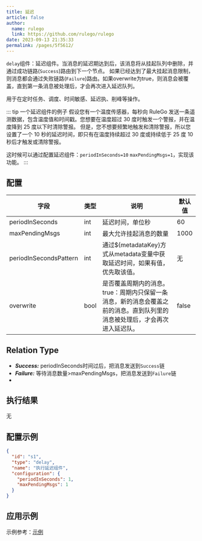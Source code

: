 ```yaml
---
title: 延迟
article: false
author: 
  name: rulego
  link: https://github.com/rulego/rulego
date: 2023-09-13 21:35:33
permalink: /pages/5f5612/
---
```


`delay`组件：延迟组件。当消息的延迟期达到后，该消息将从挂起队列中删除，并通过成功链路(`Success`)路由到下一个节点。
如果已经达到了最大挂起消息限制，则消息都会通过失败链路(`Failure`)路由。如果overwrite为true，则消息会被覆盖，直到第一条消息被处理后，才会再次进入延迟队列。

用于在定时任务、调度、时间敏感、延迟执、削峰等操作。

::: tip 一个延迟组件的例子
假设您有一个温度传感器，每秒向 RuleGo 发送一条遥测数据，包含温度值和时间戳。您想要在温度超过 30 度时触发一个警报，并在温度降到 25 度以下时清除警报。
但是，您不想要频繁地触发和清除警报，所以您设置了一个 10 秒的延迟时间，即只有在温度持续超过 30 度或持续低于 25 度 10 秒后才触发或清除警报。

这时候可以通过配置延迟组件：`periodInSeconds=10` `maxPendingMsgs=1`，实现该功能。
:::


## 配置

| 字段                     | 类型   | 说明                                                              | 默认值   |
|------------------------|------|-----------------------------------------------------------------|-------|
| periodInSeconds        | int  | 延迟时间，单位秒                                                        | 60    |
| maxPendingMsgs         | int  | 最大允许挂起消息的数量                                                     | 1000  |
| periodInSecondsPattern | int  | 通过${metadataKey}方式从metadata变量中获取延迟时间，如果有值，优先取该值。                | 无     |
| overwrite              | bool | 是否覆盖周期内的消息。true：周期内只保留一条消息，新的消息会覆盖之前的消息。直到队列里的消息被处理后，才会再次进入延迟队。 | false |


## Relation Type

- ***Success:*** periodInSeconds时间过后，把消息发送到`Success`链
- ***Failure:*** 等待消息数量>maxPendingMsgs，把消息发送到`Failure`链
- 
## 执行结果

无

## 配置示例

```json
{
  "id": "s1",
  "type": "delay",
  "name": "执行延迟组件",
  "configuration": {
    "periodInSeconds": 1,
    "maxPendingMsgs": 1
  }
}
```

## 应用示例

示例参考：[示例](https://github.com/rulego/rulego/blob/main/examples/delay_node/delay_node.go)
